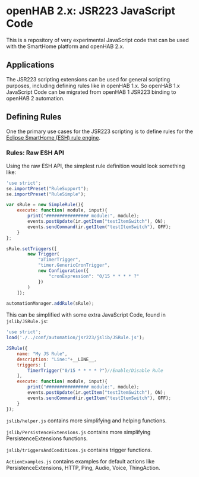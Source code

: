 # openHAB 2.x: JSR223 JavaScript  Code

This is a repository of very experimental JavaScript code that can be used with the SmartHome platform and openHAB 2.x.

## Applications

The JSR223 scripting extensions can be used for general scripting purposes, including defining rules like in openHAB 1.x. So openHAB 1.x JavaScript Code can be migrated from openHAB 1 JSR223 binding to openHAB 2 automation.

## Defining Rules

One the primary use cases for the JSR223 scripting is to define rules for the [Eclipse SmartHome (ESH) rule engine](http://www.eclipse.org/smarthome/documentation/features/rules.html).

### Rules: Raw ESH API

Using the raw ESH API, the simplest rule definition would look something like:


```JavaScript
'use strict';
se.importPreset("RuleSupport");
se.importPreset("RuleSimple");

var sRule = new SimpleRule(){
    execute: function( module, input){
        print("################ module:", module);
        events.postUpdate(ir.getItem("testItemSwitch"), ON);
        events.sendCommand(ir.getItem("testItemSwitch"), OFF);
    }
};

sRule.setTriggers([
        new Trigger(
            "aTimerTrigger", 
            "timer.GenericCronTrigger", 
            new Configuration({
                "cronExpression": "0/15 * * * * ?"
            })
        )
    ]);

automationManager.addRule(sRule);
```

This can be simplified with some extra JavaScript Code, found in `jslib/JSRule.js`:

```JavaScript
'use strict';
load('./../conf/automation/jsr223/jslib/JSRule.js');

JSRule({
    name: "My JS Rule",
    description: "Line:"+__LINE__,
    triggers: [
        TimerTrigger("0/15 * * * * ?")//Enable/Disable Rule
    ],
    execute: function( module, input){
        print("################ module:", module);
        events.postUpdate(ir.getItem("testItemSwitch"), ON);
        events.sendCommand(ir.getItem("testItemSwitch"), OFF);
    }
});
```

`jslib/helper.js` contains more simplifying and helping functions.

`jslib/PersistenceExtensions.js` contains more simplifying PersistenceExtensions functions.

`jslib/triggersAndConditions.js` contains trigger functions.

`ActionExamples.js` contains examples for default actions like PersistenceExtensions, HTTP, Ping, Audio, Voice, ThingAction.

 

